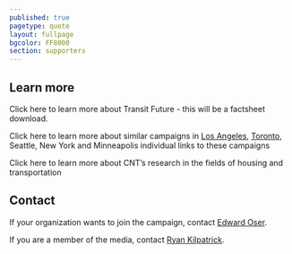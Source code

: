 ```yaml
---
published: true
pagetype: quote
layout: fullpage
bgcolor: FF8000
section: supporters
---
```


## Learn more

Click here to learn more about Transit Future - this will be a factsheet download.

Click here to learn more about similar campaigns in [Los Angeles](http://www.metro.net/projects/measurer/), [Toronto](http://www.metrolinx.com/thebigmove/en/default.aspx), Seattle, New York and Minneapolis individual links to these campaigns

Click here to learn more about CNT’s research in the fields of housing and transportation  
  

## Contact

If your organization wants to join the campaign, contact [Edward Oser](eoser@cnt.org).

If you are a member of the media, contact [Ryan Kilpatrick](rkilpatrick@cnt.org).

